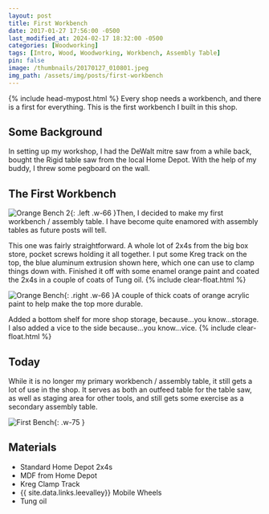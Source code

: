 ```yaml
---
layout: post
title: First Workbench
date: 2017-01-27 17:56:00 -0500
last_modified_at: 2024-02-17 18:32:00 -0500
categories: [Woodworking]
tags: [Intro, Wood, Woodworking, Workbench, Assembly Table]
pin: false
image: /thumbnails/20170127_010801.jpeg
img_path: /assets/img/posts/first-workbench
---
```

{% include head-mypost.html %}
Every shop needs a workbench, and there is a first for everything.  This is the first workbench I built in this shop.

## Some Background

In setting up my workshop, I had the DeWalt mitre saw from a while back, bought the Rigid table saw from the local Home Depot.  With the help of my buddy, I threw some pegboard on the wall.

## The First Workbench

![Orange Bench 2]{: .left .w-66 }Then, I decided to make my first workbench / assembly table.  I have become quite enamored with assembly tables as future posts will tell.

This one was fairly straightforward.  A whole lot of 2x4s from the big box store, pocket screws holding it all together.  I put some Kreg track on the top, the blue aluminum extrusion shown here, which one can use to clamp things down with.  Finished it off with some enamel orange paint and coated the 2x4s in a couple of coats of Tung oil.
{% include clear-float.html %}

![Orange Bench]{: .right .w-66 }A couple of thick coats of orange acrylic paint to help make the top more durable.  

Added a bottom shelf for more shop storage, because...you know...storage.  I also added a vice to the side because...you know...vice.
{% include clear-float.html %}

## Today

While it is no longer my primary workbench / assembly table, it still gets a lot of use in the shop.  It serves as both an outfeed table for the table saw, as well as staging area for other tools, and still gets some exercise as a secondary assembly table.

![First Bench]{: .w-75 }

## Materials

- Standard Home Depot 2x4s
- MDF from Home Depot
- Kreg Clamp Track
- {{ site.data.links.leevalley}} Mobile Wheels
- Tung oil

[Orange Bench]: 20170202_151701.jpeg
[Orange Bench 2]: 20170127_010801.jpeg
[First Bench]: IMG_0699.jpeg
